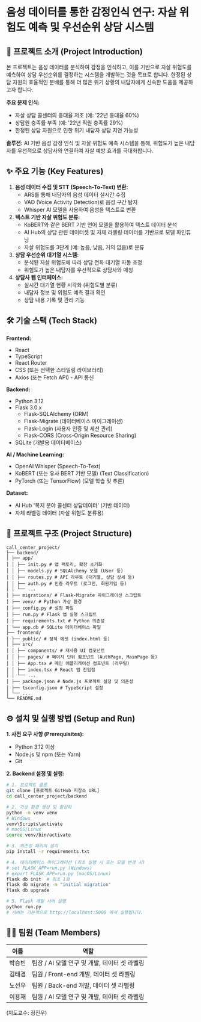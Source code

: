       
# 음성 데이터를 통한 감정인식 연구: 자살 위험도 예측 및 우선순위 상담 시스템

## 📢 프로젝트 소개 (Project Introduction)

본 프로젝트는 음성 데이터를 분석하여 감정을 인식하고, 이를 기반으로 자살 위험도를 예측하여 상담 우선순위를 결정하는 시스템을 개발하는 것을 목표로 합니다. 한정된 상담 자원의 효율적인 분배를 통해 더 많은 위기 상황의 내담자에게 신속한 도움을 제공하고자 합니다.

**주요 문제 인식:**
*   자살 상담 콜센터의 응대율 저조 (예: '22년 응대율 60%)
*   상담원 충족률 부족 (예: '22년 직원 충족률 29%)
*   한정된 상담 자원으로 인한 위기 내담자 상담 지연 가능성

**솔루션:**
AI 기반 음성 감정 인식 및 자살 위험도 예측 시스템을 통해, 위험도가 높은 내담자를 우선적으로 상담사와 연결하여 자살 예방 효과를 극대화합니다.

## ✨ 주요 기능 (Key Features)

1.  **음성 데이터 수집 및 STT (Speech-To-Text) 변환:**
    *   ARS를 통해 내담자의 음성 데이터 실시간 수집
    *   VAD (Voice Activity Detection)로 음성 구간 탐지
    *   Whisper AI 모델을 사용하여 음성을 텍스트로 변환
2.  **텍스트 기반 자살 위험도 분류:**
    *   KoBERT와 같은 BERT 기반 언어 모델을 활용하여 텍스트 데이터 분석
    *   AI Hub의 상담 관련 데이터셋 및 자체 라벨링 데이터를 기반으로 모델 파인튜닝
    *   자살 위험도를 3단계 (예: 높음, 낮음, 거의 없음)로 분류
3.  **상담 우선순위 대기열 시스템:**
    *   분석된 자살 위험도에 따라 상담 전화 대기열 자동 조정
    *   위험도가 높은 내담자를 우선적으로 상담사와 매칭
4.  **상담사 웹 인터페이스:**
    *   실시간 대기열 현황 시각화 (위험도별 분류)
    *   내담자 정보 및 위험도 예측 결과 확인
    *   상담 내용 기록 및 관리 기능

## 🛠️ 기술 스택 (Tech Stack)

**Frontend:**
*   React
*   TypeScript
*   React Router
*   CSS (또는 선택한 스타일링 라이브러리)
*   Axios (또는 Fetch API) - API 통신

**Backend:**
*   Python 3.12
*   Flask 3.0.x
    *   Flask-SQLAlchemy (ORM)
    *   Flask-Migrate (데이터베이스 마이그레이션)
    *   Flask-Login (사용자 인증 및 세션 관리)
    *   Flask-CORS (Cross-Origin Resource Sharing)
*   SQLite (개발용 데이터베이스)

**AI / Machine Learning:**
*   OpenAI Whisper (Speech-To-Text)
*   KoBERT (또는 유사 BERT 기반 모델) (Text Classification)
*   PyTorch (또는 TensorFlow) (모델 학습 및 추론)

**Dataset:**
*   AI Hub '복지 분야 콜센터 상담데이터' (기반 데이터)
*   자체 라벨링 데이터 (자살 위험도 분류용)

## 📂 프로젝트 구조 (Project Structure)

```
call_center_project/
├── backend/
│ ├── app/
│ │ ├── init.py # 앱 팩토리, 확장 초기화
│ │ ├── models.py # SQLAlchemy 모델 (User 등)
│ │ ├── routes.py # API 라우트 (대기열, 상담 상세 등)
│ │ ├── auth.py # 인증 라우트 (로그인, 회원가입 등)
│ │ └── ...
│ ├── migrations/ # Flask-Migrate 마이그레이션 스크립트
│ ├── venv/ # Python 가상 환경
│ ├── config.py # 설정 파일
│ ├── run.py # Flask 앱 실행 스크립트
│ ├── requirements.txt # Python 의존성
│ └── app.db # SQLite 데이터베이스 파일
├── frontend/
│ ├── public/ # 정적 에셋 (index.html 등)
│ ├── src/
│ │ ├── components/ # 재사용 UI 컴포넌트
│ │ ├── pages/ # 페이지 단위 컴포넌트 (AuthPage, MainPage 등)
│ │ ├── App.tsx # 메인 애플리케이션 컴포넌트 (라우팅)
│ │ ├── index.tsx # React 앱 진입점
│ │ └── ...
│ ├── package.json # Node.js 프로젝트 설정 및 의존성
│ ├── tsconfig.json # TypeScript 설정
│ └── ...
└── README.md
```

      
## ⚙️ 설치 및 실행 방법 (Setup and Run)

**1. 사전 요구 사항 (Prerequisites):**
*   Python 3.12 이상
*   Node.js 및 npm (또는 Yarn)
*   Git

**2. Backend 설정 및 실행:**

```bash
# 1. 프로젝트 클론
git clone [프로젝트 GitHub 저장소 URL]
cd call_center_project/backend

# 2. 가상 환경 생성 및 활성화
python -m venv venv
# Windows
venv\Scripts\activate
# macOS/Linux
source venv/bin/activate

# 3. 의존성 패키지 설치
pip install -r requirements.txt

# 4. 데이터베이스 마이그레이션 (최초 실행 시 또는 모델 변경 시)
# set FLASK_APP=run.py (Windows)
# export FLASK_APP=run.py (macOS/Linux)
flask db init  # 최초 1회
flask db migrate -m "initial migration"
flask db upgrade

# 5. Flask 개발 서버 실행
python run.py
# 서버는 기본적으로 http://localhost:5000 에서 실행됩니다.
```


## 👨‍💻 팀원 (Team Members)

| 이름    | 역할               |
|---------|--------------------|
| 박승빈 | 팀장 / AI 모델 연구 및 개발, 데이터 셋 라벨링|
| 김태겸 | 팀원 / Front-end 개발, 데이터 셋 라벨링|
| 노선우 | 팀원 / Back-end 개발, 데이터 셋 라벨링|
| 이용재 | 팀원 / AI 모델 연구 및 개발, 데이터 셋 라벨링|

(지도교수: 정진우)
